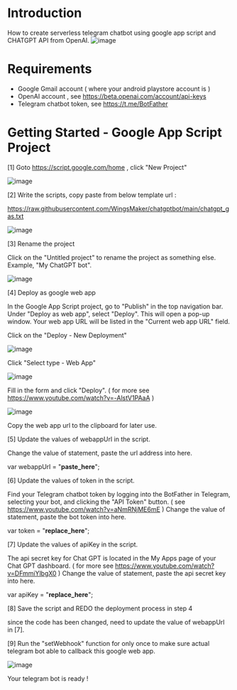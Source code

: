 # Introduction 
How to create serverless telegram chatbot using google app script and CHATGPT API from OpenAI.
![image](https://user-images.githubusercontent.com/32192638/209757253-147222c4-1860-4893-aff8-842031fd30ba.png)

# Requirements
- Google Gmail account ( where your android playstore account is )
- OpenAI account , see https://beta.openai.com/account/api-keys
- Telegram chatbot token, see https://t.me/BotFather

# Getting Started - Google App Script Project
[1] Goto https://script.google.com/home , click "New Project" 

![image](https://user-images.githubusercontent.com/32192638/209757404-15c3ba33-7a4c-4804-9634-eb417d8069b2.png)

[2] Write the scripts, copy paste from below template url :

https://raw.githubusercontent.com/WingsMaker/chatgptbot/main/chatgpt_gas.txt

![image](https://user-images.githubusercontent.com/32192638/209757618-56b172a8-5356-43c2-b215-64e4bff19d85.png)

[3] Rename the project

Click on the "Untitled project" to rename the project as something else. Example, "My ChatGPT bot".

![image](https://user-images.githubusercontent.com/32192638/209757895-ce873366-3f4b-4063-96ba-1ecb76d07566.png)

[4] Deploy as google web app

In the Google App Script project, go to "Publish" in the top navigation bar. 
Under "Deploy as web app", select "Deploy". This will open a pop-up window. 
Your web app URL will be listed in the "Current web app URL" field.

Click on the "Deploy - New Deployment"

![image](https://user-images.githubusercontent.com/32192638/209758084-a48fdfd0-4eb8-45be-af04-1642c3c05ed8.png)

Click "Select type - Web App"

![image](https://user-images.githubusercontent.com/32192638/209758240-b3d00b5c-09de-4355-be1d-b6193269409f.png)

Fill in the form and click "Deploy".
( for more see https://www.youtube.com/watch?v=-AlstV1PAaA )

![image](https://user-images.githubusercontent.com/32192638/209758768-29dda612-80c7-425e-8a39-e3e80d2fe5bc.png)

Copy the web app url to the clipboard for later use.

[5] Update the values of webappUrl in the script.

Change the value of statement, paste the url address into here.

var webappUrl = "__paste_here__";

[6] Update the values of token in the script.

Find your Telegram chatbot token by logging into the BotFather in Telegram, selecting your bot, and clicking the "API Token" button.
( see https://www.youtube.com/watch?v=aNmRNjME6mE )
Change the value of statement, paste the bot token into here.

var token = "__replace_here__";

[7] Update the values of apiKey in the script.

The api secret key for Chat GPT is located in the My Apps page of your Chat GPT dashboard.
( for more see https://www.youtube.com/watch?v=DFmmiYlbgX0 )
Change the value of statement, paste the api secret key into here.

var apiKey = "__replace_here__";

[8] Save the script and REDO the deployment process in step 4 

since the code has been changed, need to update the value of webappUrl in [7].

[9] Run the "setWebhook" function for only once to make sure actual telegram bot able to callback this google web app.

![image](https://user-images.githubusercontent.com/32192638/209759943-7c559c72-9a68-4b45-a864-639a3b9e11e6.png)

Your telegram bot is ready !
